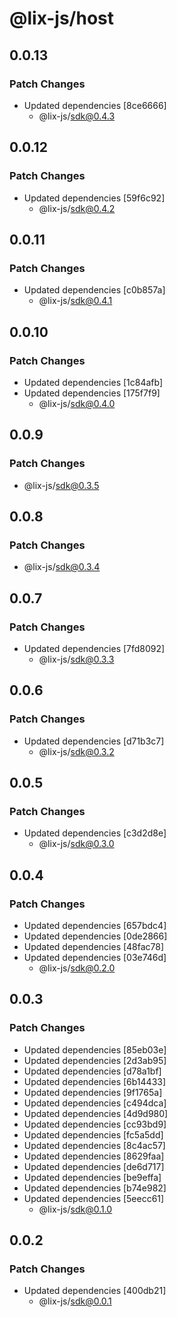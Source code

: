 # @lix-js/host

## 0.0.13

### Patch Changes

- Updated dependencies [8ce6666]
  - @lix-js/sdk@0.4.3

## 0.0.12

### Patch Changes

- Updated dependencies [59f6c92]
  - @lix-js/sdk@0.4.2

## 0.0.11

### Patch Changes

- Updated dependencies [c0b857a]
  - @lix-js/sdk@0.4.1

## 0.0.10

### Patch Changes

- Updated dependencies [1c84afb]
- Updated dependencies [175f7f9]
  - @lix-js/sdk@0.4.0

## 0.0.9

### Patch Changes

- @lix-js/sdk@0.3.5

## 0.0.8

### Patch Changes

- @lix-js/sdk@0.3.4

## 0.0.7

### Patch Changes

- Updated dependencies [7fd8092]
  - @lix-js/sdk@0.3.3

## 0.0.6

### Patch Changes

- Updated dependencies [d71b3c7]
  - @lix-js/sdk@0.3.2

## 0.0.5

### Patch Changes

- Updated dependencies [c3d2d8e]
  - @lix-js/sdk@0.3.0

## 0.0.4

### Patch Changes

- Updated dependencies [657bdc4]
- Updated dependencies [0de2866]
- Updated dependencies [48fac78]
- Updated dependencies [03e746d]
  - @lix-js/sdk@0.2.0

## 0.0.3

### Patch Changes

- Updated dependencies [85eb03e]
- Updated dependencies [2d3ab95]
- Updated dependencies [d78a1bf]
- Updated dependencies [6b14433]
- Updated dependencies [9f1765a]
- Updated dependencies [c494dca]
- Updated dependencies [4d9d980]
- Updated dependencies [cc93bd9]
- Updated dependencies [fc5a5dd]
- Updated dependencies [8c4ac57]
- Updated dependencies [8629faa]
- Updated dependencies [de6d717]
- Updated dependencies [be9effa]
- Updated dependencies [b74e982]
- Updated dependencies [5eecc61]
  - @lix-js/sdk@0.1.0

## 0.0.2

### Patch Changes

- Updated dependencies [400db21]
  - @lix-js/sdk@0.0.1
